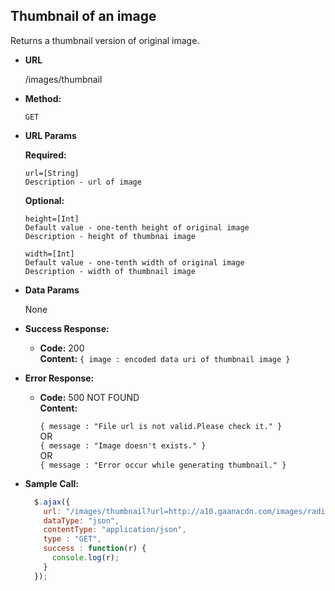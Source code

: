 
**Thumbnail of an image**
----
Returns a thumbnail version of original image.

* **URL**

  /images/thumbnail

* **Method:**

  `GET`
  
*  **URL Params**

   **Required:**
 
   ```
   url=[String]
   Description - url of image
   ```
   
   **Optional:**
   
   ```
   height=[Int] 
   Default value - one-tenth height of original image
   Description - height of thumbnai image
   ```
   ```
   width=[Int] 
   Default value - one-tenth width of original image
   Description - width of thumbnail image
   ```

* **Data Params**

  None

* **Success Response:**

  * **Code:** 200 <br />
    **Content:** `{ image : encoded data uri of thumbnail image }`
 
* **Error Response:**

  * **Code:** 500 NOT FOUND <br />
    **Content:** 
    
    `{ message : "File url is not valid.Please check it." }` <br />
    OR <br />
    `{ message : "Image doesn't exists." }` <br />
    OR <br />
    `{ message : "Error occur while generating thumbnail." }`
    

* **Sample Call:**

  ```javascript
    $.ajax({
      url: "/images/thumbnail?url=http://a10.gaanacdn.com/images/radio_rect_mirchi/2.jpg&width=300&height=300",
      dataType: "json",
      contentType: "application/json",
      type : "GET",
      success : function(r) {
        console.log(r);
      }
    });
  ```

